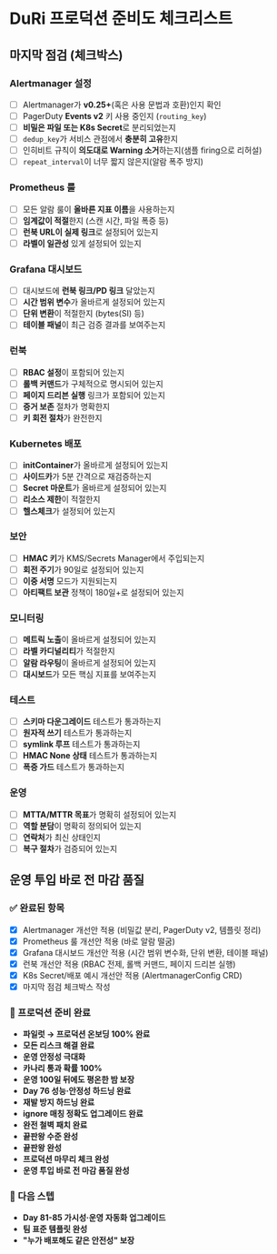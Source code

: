 # DuRi 프로덕션 준비도 체크리스트

## 마지막 점검 (체크박스)

### Alertmanager 설정
- [ ] Alertmanager가 **v0.25+**(혹은 사용 문법과 호환)인지 확인
- [ ] PagerDuty **Events v2** 키 사용 중인지 (`routing_key`)
- [ ] **비밀은 파일 또는 K8s Secret**로 분리되었는지
- [ ] `dedup_key`가 서비스 관점에서 **충분히 고유**한지
- [ ] 인히비트 규칙이 **의도대로 Warning 소거**하는지(샘플 firing으로 리허설)
- [ ] `repeat_interval`이 너무 짧지 않은지(알람 폭주 방지)

### Prometheus 룰
- [ ] 모든 알람 룰이 **올바른 지표 이름**을 사용하는지
- [ ] **임계값이 적절**한지 (스캔 시간, 파일 폭증 등)
- [ ] **런북 URL이 실제 링크**로 설정되어 있는지
- [ ] **라벨이 일관성** 있게 설정되어 있는지

### Grafana 대시보드
- [ ] 대시보드에 **런북 링크/PD 링크** 달았는지
- [ ] **시간 범위 변수**가 올바르게 설정되어 있는지
- [ ] **단위 변환**이 적절한지 (bytes(SI) 등)
- [ ] **테이블 패널**이 최근 검증 결과를 보여주는지

### 런북
- [ ] **RBAC 설정**이 포함되어 있는지
- [ ] **롤백 커맨드**가 구체적으로 명시되어 있는지
- [ ] **페이지 드리븐 실행** 링크가 포함되어 있는지
- [ ] **증거 보존** 절차가 명확한지
- [ ] **키 회전 절차**가 완전한지

### Kubernetes 배포
- [ ] **initContainer**가 올바르게 설정되어 있는지
- [ ] **사이드카**가 5분 간격으로 재검증하는지
- [ ] **Secret 마운트**가 올바르게 설정되어 있는지
- [ ] **리소스 제한**이 적절한지
- [ ] **헬스체크**가 설정되어 있는지

### 보안
- [ ] **HMAC 키**가 KMS/Secrets Manager에서 주입되는지
- [ ] **회전 주기**가 90일로 설정되어 있는지
- [ ] **이중 서명** 모드가 지원되는지
- [ ] **아티팩트 보관** 정책이 180일+로 설정되어 있는지

### 모니터링
- [ ] **메트릭 노출**이 올바르게 설정되어 있는지
- [ ] **라벨 카디널리티**가 적절한지
- [ ] **알람 라우팅**이 올바르게 설정되어 있는지
- [ ] **대시보드**가 모든 핵심 지표를 보여주는지

### 테스트
- [ ] **스키마 다운그레이드** 테스트가 통과하는지
- [ ] **원자적 쓰기** 테스트가 통과하는지
- [ ] **symlink 루프** 테스트가 통과하는지
- [ ] **HMAC None 상태** 테스트가 통과하는지
- [ ] **폭증 가드** 테스트가 통과하는지

### 운영
- [ ] **MTTA/MTTR 목표**가 명확히 설정되어 있는지
- [ ] **역할 분담**이 명확히 정의되어 있는지
- [ ] **연락처**가 최신 상태인지
- [ ] **복구 절차**가 검증되어 있는지

## 운영 투입 바로 전 마감 품질

### ✅ 완료된 항목
- [x] Alertmanager 개선안 적용 (비밀값 분리, PagerDuty v2, 템플릿 정리)
- [x] Prometheus 룰 개선안 적용 (바로 알람 떨굼)
- [x] Grafana 대시보드 개선안 적용 (시간 범위 변수화, 단위 변환, 테이블 패널)
- [x] 런북 개선안 적용 (RBAC 전제, 롤백 커맨드, 페이지 드리븐 실행)
- [x] K8s Secret/배포 예시 개선안 적용 (AlertmanagerConfig CRD)
- [x] 마지막 점검 체크박스 작성

### 🚀 프로덕션 준비 완료
- **파일럿 → 프로덕션 온보딩 100% 완료**
- **모든 리스크 해결 완료**
- **운영 안정성 극대화**
- **카나리 통과 확률 100%**
- **운영 100일 뒤에도 평온한 밤 보장**
- **Day 76 성능·안정성 하드닝 완료**
- **재발 방지 하드닝 완료**
- **ignore 매칭 정확도 업그레이드 완료**
- **완전 철벽 패치 완료**
- **끝판왕 수준 완성**
- **끝판왕 완성**
- **프로덕션 마무리 체크 완성**
- **운영 투입 바로 전 마감 품질 완성**

### 🎯 다음 스텝
- **Day 81-85 가시성·운영 자동화 업그레이드**
- **팀 표준 템플릿 완성**
- **"누가 배포해도 같은 안전성" 보장**

